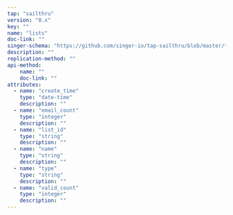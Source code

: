 ```yaml
---
tap: "sailthru"
version: "0.x"
key: ""
name: "lists"
doc-link: ""
singer-schema: "https://github.com/singer-io/tap-sailthru/blob/master/tap_sailthru/schemas/lists.json"
description: ""
replication-method: ""
api-method:
    name: ""
    doc-link: ""
attributes:
  - name: "create_time"
    type: "date-time"
    description: ""
  - name: "email_count"
    type: "integer"
    description: ""
  - name: "list_id"
    type: "string"
    description: ""
  - name: "name"
    type: "string"
    description: ""
  - name: "type"
    type: "string"
    description: ""
  - name: "valid_count"
    type: "integer"
    description: ""
---
```

